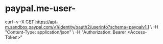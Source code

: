 # paypal.me-user-
curl -v -X GET https://api-m.sandbox.paypal.com/v1/identity/oauth2/userinfo?schema=paypalv1.1 \ -H "Content-Type: application/json" \ -H "Authorization: Bearer &lt;Access-Token>"

